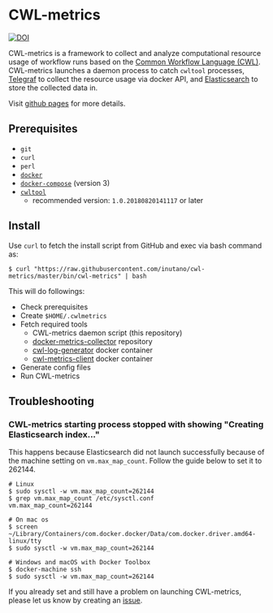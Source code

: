 # CWL-metrics

[![DOI](https://zenodo.org/badge/130311460.svg)](https://zenodo.org/badge/latestdoi/130311460)

CWL-metrics is a framework to collect and analyze computational resource usage of workflow runs based on the [Common Workflow Language (CWL)](https://www.commonwl.org). CWL-metrics launches a daemon process to catch `cwltool` processes, [Telegraf](https://github.com/influxdata/telegraf) to collect the resource usage via docker API, and [Elasticsearch](https://github.com/elastic/elasticsearch) to store the collected data in.

Visit [github pages](https://inutano.github.io/cwl-metrics/) for more details.

## Prerequisites

- `git`
- `curl`
- `perl`
- [`docker`](https://www.google.com/search?q=install+docker)
- [`docker-compose`](https://docs.docker.com/compose/install/) (version 3)
- [`cwltool`](https://github.com/common-workflow-language/cwltool)
  - recommended version: `1.0.20180820141117` or later

## Install

Use `curl` to fetch the install script from GitHub and exec via bash command as:

```
$ curl "https://raw.githubusercontent.com/inutano/cwl-metrics/master/bin/cwl-metrics" | bash
```

This will do followings:

- Check prerequisites
- Create `$HOME/.cwlmetrics`
- Fetch required tools
  - CWL-metrics daemon script (this repository)
  - [docker-metrics-collector](https://github.com/inutano/docker-metrics-collector) repository
  - [cwl-log-generator](https://github.com/inutano/cwl-log-generator) docker container
  - [cwl-metrics-client](https://github.com/inutano/cwl-metrics-client) docker container
- Generate config files
- Run CWL-metrics


## Troubleshooting

### CWL-metrics starting process stopped with showing "Creating Elasticsearch index..."

This happens because Elasticsearch did not launch successfully because of the machine setting on `vm.max_map_count`. Follow the guide below to set it to 262144.

```
# Linux
$ sudo sysctl -w vm.max_map_count=262144
$ grep vm.max_map_count /etc/sysctl.conf
vm.max_map_count=262144

# On mac os
$ screen ~/Library/Containers/com.docker.docker/Data/com.docker.driver.amd64-linux/tty
$ sudo sysctl -w vm.max_map_count=262144

# Windows and macOS with Docker Toolbox
$ docker-machine ssh
$ sudo sysctl -w vm.max_map_count=262144
```

If you already set and still have a problem on launching CWL-metrics, please let us know by creating an [issue](https://github.com/inutano/cwl-metrics/issues).

